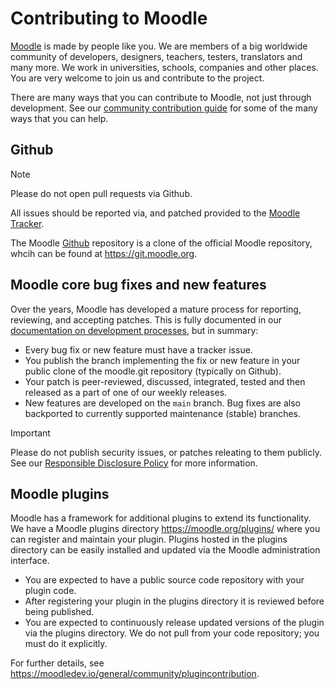 # Contributing to Moodle

[Moodle][1] is made by people like you. We are members of a big worldwide community of developers, designers, teachers, testers, translators and many more. We work in universities, schools, companies and other places. You are very welcome to join us and contribute to the project.

There are many ways that you can contribute to Moodle, not just through development. See our [community contribution guide][2] for some of the many ways that you can help.

## Github

> [!NOTE]
> Please do not open pull requests via Github.

All issues should be reported via, and patched provided to the [Moodle Tracker][3].

The Moodle [Github][4] repository is a clone of the official Moodle repository, whcih can be found at https://git.moodle.org.

## Moodle core bug fixes and new features

Over the years, Moodle has developed a mature process for reporting, reviewing, and accepting patches. This is fully documented in our [documentation on  development processes][6], but in summary:

- Every bug fix or new feature must have a tracker issue.
- You publish the branch implementing the fix or new feature in your public clone of the moodle.git repository (typically on Github).
- Your patch is peer-reviewed, discussed, integrated, tested and then released as a part of one of our weekly releases.
- New features are developed on the `main` branch. Bug fixes are also backported to currently supported maintenance (stable) branches.

> [!IMPORTANT]
> Please do not publish security issues, or patches releating to them publicly.
> See our [Responsible Disclosure Policy][5] for more information.


## Moodle plugins

Moodle has a framework for additional plugins to extend its functionality. We
have a Moodle plugins directory <https://moodle.org/plugins/> where you can
register and maintain your plugin. Plugins hosted in the plugins directory can
be easily installed and updated via the Moodle administration interface.

* You are expected to have a public source code repository with your plugin
  code.
* After registering your plugin in the plugins directory it is reviewed before
  being published.
* You are expected to continuously release updated versions of the plugin via
  the plugins directory. We do not pull from your code repository; you must do
  it explicitly.

For further details, see <https://moodledev.io/general/community/plugincontribution>.

[1]: https://moodle.org
[2]: https://moodledev.io/general/community/contribute
[3]: https://tracker.moodle.org
[4]: https://github.com/junpataleta/moodle
[5]: https://moodledev.io/general/development/process/security
[6]: https://moodledev.io/general/development/process
